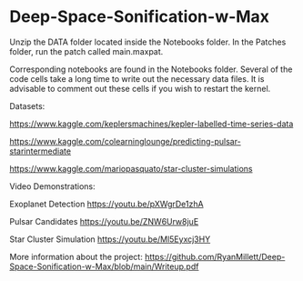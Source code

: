# Deep-Space-Sonification-w-Max

Unzip the DATA folder located inside the Notebooks folder.
In the Patches folder, run the patch called main.maxpat.

Corresponding notebooks are found in the Notebooks folder. Several of the code cells take a long time to write out the necessary data files. It is advisable to comment out these cells if you wish to restart the kernel.

Datasets:

https://www.kaggle.com/keplersmachines/kepler-labelled-time-series-data 

https://www.kaggle.com/colearninglounge/predicting-pulsar-starintermediate 

https://www.kaggle.com/mariopasquato/star-cluster-simulations
   
Video Demonstrations:

Exoplanet Detection
https://youtu.be/pXWgrDe1zhA

Pulsar Candidates
https://youtu.be/ZNW6Urw8juE

Star Cluster Simulation
https://youtu.be/Ml5Eyxcj3HY

More information about the project:
https://github.com/RyanMillett/Deep-Space-Sonification-w-Max/blob/main/Writeup.pdf
